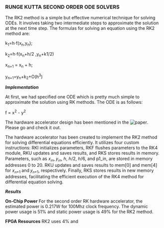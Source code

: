 ### RUNGE KUTTA SECOND ORDER ODE SOLVERS ###

The RK2 method is a simple but effective numerical technique for solving ODEs. It involves taking two intermediate steps to approximate the solution at the next time step. The formulas for solving an equation using the RK2 method are:

k<sub>1</sub>​=h⋅f(x<sub>n​</sub>,y<sub>n</sub>​);

k<sub>2</sub>​=h⋅f(x<sub>n</sub>​+h/2 ​,y<sub>n​</sub>+k1/2​​)

x<sub>n+1</sub> = x<sub>n</sub> + h;

y<sub>n+1</sub>​=y<sub>n​</sub>+k<sub>2</sub>​+O(h<sup>3</sup>)

***Implementation***

At first, we had specified one ODE which is pretty much simple to approximate the solution using RK methods. The ODE is as follows:

f = x<sup>2</sup> - y<sup>2</sup>

The hardware accelerator design has been mentioned in the ![paper](https://ieeexplore.ieee.org/document/10442325). Please go and check it out. 

The hardware accelerator has been created to implement the RK2 method for solving differential equations efficiently. It utilizes four custom instructions: RKI initializes parameters, RKF flushes parameters to the RK4 module, RKU updates and saves results, and RKS stores results in memory. Parameters, such as 𝑥<sub>𝑖𝑛</sub>, 𝑦<sub>𝑖𝑛</sub>, ℎ, ℎ/2, ℎ/6, and p1_in, are stored in memory addresses 0 to 20. RKU updates and saves results to mem[0] and mem[4] for 𝑥<sub>𝑛+1</sub> and 𝑦<sub>𝑛+1</sub>, respectively. Finally, RKS stores results in new memory addresses, facilitating the efficient execution of the RK4 method for differential equation solving.

***Results***

**On-Chip Power**
For the second order RK hardware accelerator, the estimated power is 0.217W for 100Mhz clock frequency. The dynamic power usage is 51% and static power usage is 49% for the RK2 method.

**FPGA Resources**
RK2 uses 4% and 

